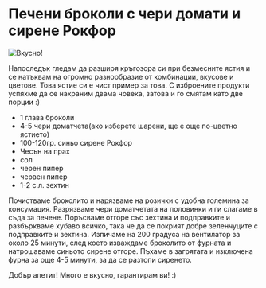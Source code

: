 # Печени броколи с чери домати и сирене Рокфор

![Вкусно!](/images/2018/10/FFA05ECB-ACB4-4D3E-B416-8C1C9FC20D1A.jpeg "Да Ви е сладко!")

Напоследък гледам да разширя кръгозора си при безмесните ястия и се натъквам на огромно разнообразие от комбинации, вкусове и цветове. Това ястие си е чист пример за това. С изброените продукти успяхме да се нахраним двама човека, затова и го смятам като две порции :) 

<ul>
	<li>1 глава броколи</li>
	<li>4-5 чери доматчета(ако изберете шарени, ще е още по-цветно ястието)</li>
	<li>100-120гр. синьо сирене Рокфор</li>
	<li>Чесън на прах</li>
	<li>сол</li>
	<li>черен пипер</li>
	<li>червен пипер</li>
	<li>1-2 с.л. зехтин</li>

</ul>

Почистваме броколито и нарязваме на розички с удобна големина за консумация. Разрязваме чери доматчетата на половинки и ги слагаме в съда за печене. Поръсваме отгоре със зехтина и подправките и разбъркваме хубаво всичко, така че да се покрият добре зеленчуците с подправките и зехтина. Изпичаме на 200 градуса на вентилатор за около 25 минути, след което изваждаме броколито от фурната и натрошаваме синьото сирене отгоре. Пъхаме в загрятата и изключена фурна за още 4-5 минути, за да се разтопи сиренето.

Добър апетит! Много е вкусно, гарантирам ви! :)
